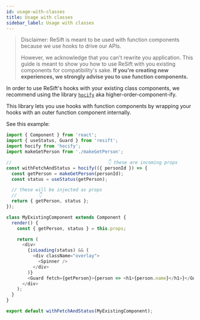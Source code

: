 ```yaml
---
id: usage-with-classes
title: Usage with classes
sidebar_label: Usage with classes
---
```


> Disclaimer: ReSift is meant to be used with function components because we use hooks to drive our APIs.
>
> However, we acknowledge that you can't rewrite you application. This guide is meant to show you how to use ReSift with you existing components for compatibility's sake. **If you're creating new experiences, we strongly advise you to use function components.**

In order to use ReSift's hooks with your existing class components, we recommend using the library [`hocify`](https://github.com/ricokahler/hocify) aka higher-order-component-ify.

This library lets you use hooks with function components by wrapping your hooks with an outer function component internally.

See this example:

```js
import { Component } from 'react';
import { useStatus, Guard } from 'resift';
import hocify from 'hocify';
import makeGetPerson from './makeGetPerson';

//                                    👇 these are incoming props
const withFetchAndStatus = hocify(({ personId }) => {
  const getPerson = makeGetPerson(personId);
  const status = useStatus(getPerson);

  // these will be injected as props
  //        👇
  return { getPerson, status };
});

class MyExistingComponent extends Component {
  render() {
    const { getPerson, status } = this.props;

    return (
      <div>
        {isLoading(status) && (
          <div className="overlay">
            <Spinner />
          </div>
        )}
        <Guard fetch={getPerson}>{person => <h1>{person.name}</h1>}</Guard>
      </div>
    );
  }
}

export default withFetchAndStatus(MyExistingComponent);
```
